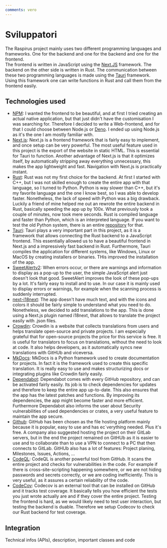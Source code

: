 ```yaml
---
comments: vero
---
```


# Sviluppatori

The Raspirus project mainly uses two different programming languages and frameworks. One for the backend and one for the backend and one for the frontend. \
The frontend is written in JavaScript using the [Next.JS](https://nextjs.org/) framework. The backend on the other side is written in Rust. The communication between these two programming languages is made using the [Tauri](https://tauri.app/) framework. Using this framework one can write functions in Rust and call them from the frontend easily.

## Technologies used
- [NPM](https://www.npmjs.com): I wanted the frontend to be beautiful, and at first I tried creating an actual native application, but that just didn't have the customisation I was searching for. Therefore I decided to write a Web-frontend, and for that I could choose between Node.js or [Deno](https://deno.land/). I ended up using Node.js as it's the one I am mostly familiar with.
- [Next.js](https://nextjs.org): Next.js is a frontend framework that is fairly easy to implement, and once setup can be very powerful. The most useful feature used in this project is the export of the website in static HTML. This is essential for Tauri to function. Another advantage of Next.js is that it optimizes itself, by automatically stripping away everything unnecessary, this makes the app lightweight and fast. Navigation with Next.js is practically instant.
- [Rust](https://www.rust-lang.org): Rust was not my first choice for the backend. At first I started with C++, but I was not skilled enough to create the entire app with that language, so I turned to Python. Python is way slower than C++, but it's my favorite language and the one I know best, so I was able to develop faster. Nonetheless, the lack of speed with Python was a big drawback. Luckily a friend of mine helped me out an rewrote the entire backend in Rust, basically speeding the app up by 100x. What previously took a couple of minutes, now took mere seconds. Rust is compiled language and faster than Python, which is an interpreted language. If you want to test the old Python system, there is an entire [repository](https://github.com/Raspirus/python-cli) for that.
- [Tauri](https://tauri.app/v1/guides/getting-started/setup/next-js): Tauri plays a very important part in this project, as it is a framework that allows connecting the Rust backend to a JavaScript frontend. This essentially allowed us to have a beautiful frontend in Next.js and a impressively fast backend in Rust. Furthermore, Tauri compiles the application for different systems, like Windows, Linux or MacOS by creating installers or binaries. THis improved the installation of the app.
- [SweetAlertv2](https://sweetalert2.github.io): When errors occur, or there are warnings and information to display as a pop-up to the user, the simple JavaScript alert just doesn't look that good. SweetAlert improves the look of these pop-ups by a lot. It's fairly easy to install and to use. In our case it is mainly used to display errors or warnings, for example when the scanning process is suddenly interrupted.
- [next-i18next](https://github.com/i18next/next-i18next): The app doesn't have much text, and with the icons and colors it should be fairly simple to understand what you need to do. Nonetheless, we decided to add translations to the app. This is done using a Next.js plugin named i18next, that allows to translate the project easily with .json files.
- [Crowdin](https://crowdin.com/project/raspirus): Crowdin is a website that collects translations from users and helps translate open-source and private projects. I am especially grateful that for open-source projects the price for this service is free. It is useful for translators to focus on translations, without the need to look at code. It also helps developers, as it automatically syncs new translations with GitHUb and viceversa.
- [MkDocs](https://www.mkdocs.org/): MkDocs is a Python framework used to create documentation for projects. In fact it is the framework used to create this specific translation. It is really easy to use and makes structurizing docs or integrating plugins like Crowdin fairly easily.
- [Dependabot](https://docs.github.com/en/code-security/dependabot/working-with-dependabot): Dependabot comes with every GitHub repository, and can be activated fairly easily. Its job is to check dependencies for updates and therefore to keep the entire app up-to-date. This also ensures that the app has the latest patches and functions. By improving its dependencies, the app might become faster and more efficient. Furthermore Dependabot also informs the user about Security vulnerabilities of used dependencies or crates, a very useful feature to maintain the app secure.
- [Github](https://github.com/): GitHub has been chosen as the file hosting platform mainly because it is popular, easy to use and has ec´verything needed. Plus it's free. A company also suggested hosting the project on their GitLab servers, but in the end the project remained on GitHUb as it is easier to use and to collaborate than to use a VPN to connect to a PC that then connects to GitLab. GitHUb also has a lot of features: Project planing, Milestones, Issues, Actions, ...
- [CodeQL](https://codeql.github.com/): CodeQL is another powerful tool from GitHub. It scans the entire project and checks for vulnerabilities in the code. For example if there is cross-site-scripting happening somewhere, or we are not hiding passwords and secrets correctly, or we are coding inefficiently. This is very useful, as it assures a certain reliability of the code.
- [CodeCov](https://about.codecov.io/): Codecov is an external tool that can be installed on GitHub and it tracks test coverage. It basically tells you how efficient the tests you just wrote actually are and if they cover the entire project. Testing the frontend is hard, as we would likely need to test user interaction, but testing the backend is duable. Therefore we setup Codecov to check our Rust backend for test coverage.


## Integration
Technical infos (APIs), description, important classes and code

